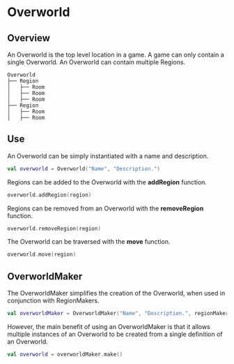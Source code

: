 # Overworld

## Overview

An Overworld is the top level location in a game. A game can only contain a single Overworld. An Overworld can contain 
multiple Regions.

```
Overworld
├── Region
│   ├── Room
│   ├── Room
│   ├── Room
├── Region
│   ├── Room
│   ├── Room
```

## Use

An Overworld can be simply instantiated with a name and description.

```kotlin
val overworld = Overworld("Name", "Description.")
```

Regions can be added to the Overworld with the **addRegion** function.

```kotlin
overworld.addRegion(region)
```

Regions can be removed from an Overworld with the **removeRegion** function.

```kotlin
overworld.removeRegion(region)
```

The Overworld can be traversed with the **move** function.

```kotlin
overworld.move(region)
```

## OverworldMaker

The OverworldMaker simplifies the creation of the Overworld, when used in conjunction with RegionMakers.

```kotlin
val overworldMaker = OverworldMaker("Name", "Description.", regionMakers)
```

However, the main benefit of using an OverworldMaker is that it allows multiple instances of an Overworld to be created 
from a single definition of an Overworld.

```kotlin
val overworld = overworldMaker.make()
```



